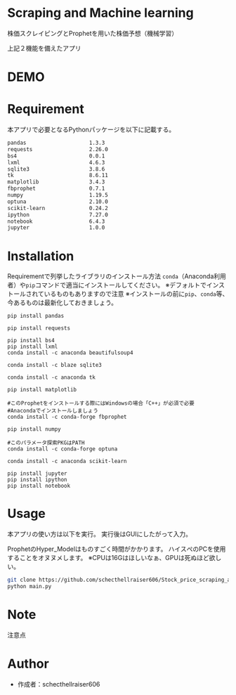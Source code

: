 # Scraping and Machine learning

株価スクレイピングとProphetを用いた株価予想（機械学習）

上記２機能を備えたアプリ
 
# DEMO
 

 
# Requirement
本アプリで必要となるPythonパッケージを以下に記載する。

```bash
pandas                    1.3.3
requests                  2.26.0
bs4                       0.0.1
lxml                      4.6.3
sqlite3                   3.8.6
tk                        8.6.11
matplotlib                3.4.3
fbprophet                 0.7.1
numpy                     1.19.5
optuna                    2.10.0
scikit-learn              0.24.2
ipython                   7.27.0
notebook                  6.4.3
jupyter                   1.0.0
```

 
# Installation
 
Requirementで列挙したライブラリのインストール方法
`conda`（Anaconda利用者）や`pip`コマンドで適当にインストールしてください。
※デフォルトでインストールされているものもありますので注意
※インストールの前に`pip`、`conda`等、今あるものは最新化しておきましょう。
 

```bash:例
pip install pandas

pip install requests

pip install bs4
pip install lxml
conda install -c anaconda beautifulsoup4

conda install -c blaze sqlite3

conda install -c anaconda tk

pip install matplotlib

#このProphetをインストールする際にはWindowsの場合「C++」が必須で必要
#Anacondaでインストールしましょう
conda install -c conda-forge fbprophet

pip install numpy

#このパラメータ探索PKGはPATH
conda install -c conda-forge optuna

conda install -c anaconda scikit-learn

pip install jupyter
pip install ipython
pip install notebook
```
 
# Usage
 
本アプリの使い方は以下を実行。
実行後はGUIにしたがって入力。

ProphetのHyper_Modelはものすごく時間がかかります。
ハイスぺのPCを使用することをオヌヌメします。
※CPUは16Gはほしいなぁ、GPUは死ぬほど欲しい。

```bash
git clone https://github.com/schecthellraiser606/Stock_price_scraping_and_Predict
python main.py
```
 
# Note
 
注意点
 
# Author

* 作成者：schecthellraiser606 
